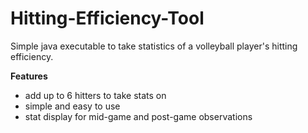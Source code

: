 # Hitting-Efficiency-Tool
Simple java executable to take statistics of a volleyball player's hitting efficiency.

**Features**

- add up to 6 hitters to take stats on
- simple and easy to use
- stat display for mid-game and post-game observations
